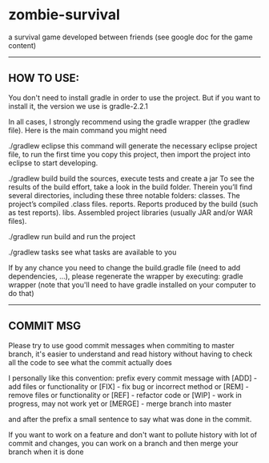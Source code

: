 zombie-survival
===============

a survival game developed between friends (see google doc for the game content)

-----------
HOW TO USE:
-----------

You don't need to install gradle in order to use the project. But if you want to install it, the version we use is gradle-2.2.1

In all cases, I strongly recommend using the gradle wrapper (the gradlew file). Here is the main command you might need

./gradlew eclipse
this command will generate the necessary eclipse project file, to run the first time you copy this project, then import the project into eclipse to start developing.

./gradlew build
build the sources, execute tests and create a jar
To see the results of the build effort, take a look in the build folder. Therein you’ll find several directories, including these three notable folders:
	classes. The project’s compiled .class files.
	reports. Reports produced by the build (such as test reports).
	libs. Assembled project libraries (usually JAR and/or WAR files).

./gradlew run
build and run the project

./gradlew tasks
see what tasks are available to you

If by any chance you need to change the build.gradle file (need to add dependencies, ...), please regenerate the wrapper by executing:
gradle wrapper
(note that you'll need to have gradle installed on your computer to do that)

-----------
COMMIT MSG
-----------

Please try to use good commit messages when commiting to master branch, it's easier to understand and read history without having to check all the code to see what the commit actually does

I personally like this convention: prefix every commit message with
[ADD] - add files or functionality
or [FIX] - fix bug or incorrect method
or [REM] - remove files or functionality
or [REF] - refactor code
or [WIP] - work in progress, may not work yet
or [MERGE] - merge branch into master

and after the prefix a small sentence to say what was done in the commit.

If you want to work on a feature and don't want to pollute history with lot of commit and changes, you can work on a branch and then merge your branch when it is done
